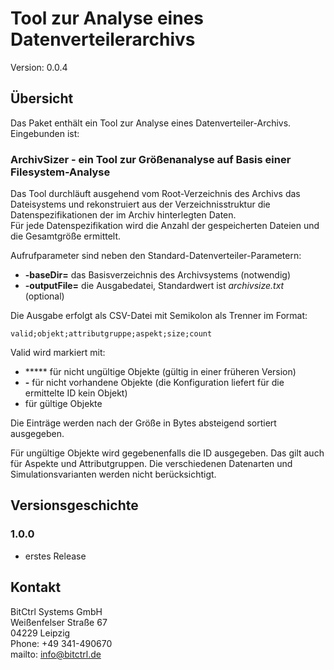 # Tool zur Analyse eines Datenverteilerarchivs

Version: 0.0.4

## Übersicht

Das Paket enthält ein Tool zur Analyse eines Datenverteiler-Archivs.
Eingebunden ist:

### ArchivSizer - ein Tool zur Größenanalyse auf Basis einer Filesystem-Analyse
  
Das Tool durchläuft ausgehend vom Root-Verzeichnis des Archivs das Dateisystems und rekonstruiert aus der Verzeichnisstruktur die Datenspezifikationen der im Archiv hinterlegten Daten.  
Für jede Datenspezifikation wird die Anzahl der gespeicherten Dateien und die Gesamtgröße ermittelt.
  
Aufrufparameter sind neben den Standard-Datenverteiler-Parametern:

- **-baseDir=<verzeichnis>** das Basisverzeichnis des Archivsystems (notwendig)
- **-outputFile=<ausgabedatei>** die Ausgabedatei, Standardwert ist *archivsize.txt* (optional)
  
Die Ausgabe erfolgt als CSV-Datei mit Semikolon als Trenner im Format:

    valid;objekt;attributgruppe;aspekt;size;count

Valid wird markiert mit:

- ***** für nicht ungültige Objekte (gültig in einer früheren Version) 
- **-** für nicht vorhandene Objekte (die Konfiguration liefert für die ermittelte ID kein Objekt)
- **<leer>** für gültige Objekte

Die Einträge werden nach der Größe in Bytes absteigend sortiert ausgegeben.

Für ungültige Objekte wird gegebenenfalls die ID ausgegeben. Das gilt auch für Aspekte und Attributgruppen.
Die verschiedenen Datenarten und Simulationsvarianten werden nicht berücksichtigt.
  
## Versionsgeschichte

### 1.0.0

- erstes Release

## Kontakt

BitCtrl Systems GmbH  
Weißenfelser Straße 67  
04229 Leipzig  
Phone: +49 341-490670  
mailto: info@bitctrl.de  
